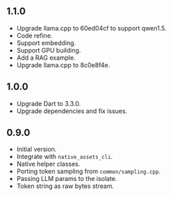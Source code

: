 ## 1.1.0

- Upgrade llama.cpp to 60ed04cf to support qwen1.5.
- Code refine.
- Support embedding.
- Support GPU building.
- Add a RAG example.
- Upgrade llama.cpp to 8c0e8f4e.

## 1.0.0

- Upgrade Dart to 3.3.0.
- Upgrade dependencies and fix issues.

## 0.9.0

- Initial version.
- Integrate with `native_assets_cli`.
- Native helper classes.
- Porting token sampling from `common/sampling.cpp`.
- Passing LLM params to the isolate.
- Token string as raw bytes stream.
